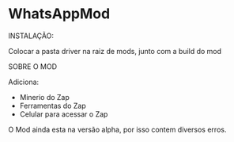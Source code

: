 # WhatsAppMod

INSTALAÇÃO:

Colocar a pasta driver na raiz de mods, junto com a build do mod

SOBRE O MOD

Adiciona:
  
  - Minerio do Zap
  - Ferramentas do Zap
  - Celular para acessar o Zap

O Mod ainda esta na versão alpha, por isso contem diversos erros.

